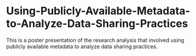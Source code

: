 # Using-Publicly-Available-Metadata-to-Analyze-Data-Sharing-Practices
This is a poster presentation of the research analysis that involved using publicly available metadata to analyze data sharing practices.
